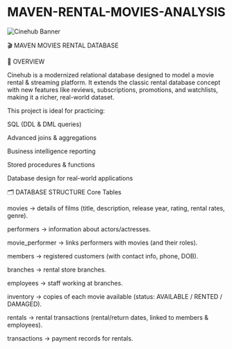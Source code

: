 # MAVEN-RENTAL-MOVIES-ANALYSIS

![Cinehub Banner]([images/cinehub_banner.png](https://img-c.udemycdn.com/course/240x135/6009766_c8ed_2.jpg))

🎬 MAVEN MOVIES RENTAL DATABASE

📌 OVERVIEW

Cinehub is a modernized relational database designed to model a movie rental & streaming platform.
It extends the classic rental database concept with new features like reviews, subscriptions, promotions, and watchlists, making it a richer, real-world dataset.

This project is ideal for practicing:

SQL (DDL & DML queries)

Advanced joins & aggregations

Business intelligence reporting

Stored procedures & functions

Database design for real-world applications

🗂️ DATABASE STRUCTURE
Core Tables

movies → details of films (title, description, release year, rating, rental rates, genre).

performers → information about actors/actresses.

movie_performer → links performers with movies (and their roles).

members → registered customers (with contact info, phone, DOB).

branches → rental store branches.

employees → staff working at branches.

inventory → copies of each movie available (status: AVAILABLE / RENTED / DAMAGED).

rentals → rental transactions (rental/return dates, linked to members & employees).

transactions → payment records for rentals.

